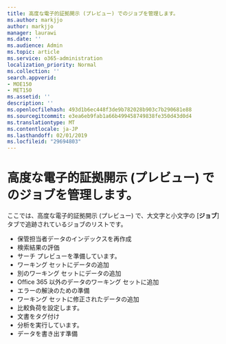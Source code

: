 ```yaml
---
title: 高度な電子的証拠開示 (プレビュー) でのジョブを管理します。
ms.author: markjjo
author: markjjo
manager: laurawi
ms.date: ''
ms.audience: Admin
ms.topic: article
ms.service: o365-administration
localization_priority: Normal
ms.collection: ''
search.appverid:
- MOE150
- MET150
ms.assetid: ''
description: ''
ms.openlocfilehash: 493d1b6ec448f3de9b782028b903c7b290681e88
ms.sourcegitcommit: e3ea6eb9fab1a66b499458749838fe350d43d0d4
ms.translationtype: MT
ms.contentlocale: ja-JP
ms.lasthandoff: 02/01/2019
ms.locfileid: "29694803"
---
```

# <a name="manage-jobs-in-advanced-ediscovery-preview"></a>高度な電子的証拠開示 (プレビュー) でのジョブを管理します。

ここでは、高度な電子的証拠開示 (プレビュー) で、大文字と小文字の [**ジョブ**] タブで追跡されているジョブのリストです。

- 保管担当者データのインデックスを再作成
- 検索結果の評価
- サーチ プレビューを準備しています。
- ワーキング セットにデータの追加
- 別のワーキング セットにデータの追加
- Office 365 以外のデータのワーキング セットに追加
- エラーの解決のための準備
- ワーキング セットに修正されたデータの追加
- 比較負荷を設定します。
- 文書をタグ付け
- 分析を実行しています。
- データを書き出す準備
